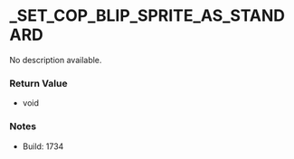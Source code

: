# _SET_COP_BLIP_SPRITE_AS_STANDARD

No description available.

### Return Value
* void

### Notes
* Build: 1734

